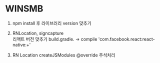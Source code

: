 # WINSMB

1. npm install 후 라이브러리 version 맞추기

2. RNLocation, signcapture  
   리액트 버전 맞추기 build.gradle. -> compile 'com.facebook.react:react-native:+'

3. RN Location 
   createJSModules @override 주석처리
